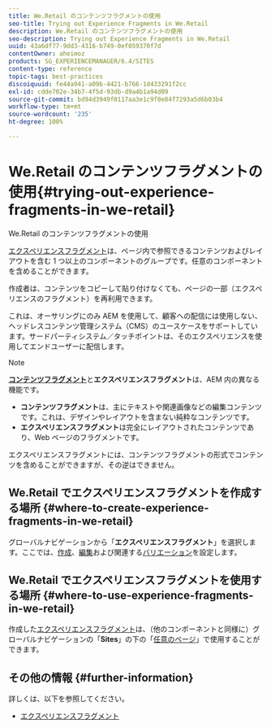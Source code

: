 ```yaml
---
title: We.Retail のコンテンツフラグメントの使用
seo-title: Trying out Experience Fragments in We.Retail
description: We.Retail のコンテンツフラグメントの使用
seo-description: Trying out Experience Fragments in We.Retail
uuid: 43a6df77-9dd3-4316-b749-0ef059370f7d
contentOwner: aheimoz
products: SG_EXPERIENCEMANAGER/6.4/SITES
content-type: reference
topic-tags: best-practices
discoiquuid: fe44a941-a09b-4421-b766-1d433291f2cc
exl-id: cdde702e-34b7-4f5d-93db-d9a4b1a94d09
source-git-commit: bd94d3949f0117aa3e1c9f0e84f7293a5d6b03b4
workflow-type: tm+mt
source-wordcount: '235'
ht-degree: 100%

---
```


# We.Retail のコンテンツフラグメントの使用{#trying-out-experience-fragments-in-we-retail}

We.Retail のコンテンツフラグメントの使用

[エクスペリエンスフラグメント](/help/sites-authoring/experience-fragments.md)は、ページ内で参照できるコンテンツおよびレイアウトを含む 1 つ以上のコンポーネントのグループです。任意のコンポーネントを含めることができます。

作成者は、コンテンツをコピーして貼り付けなくても、ページの一部（エクスペリエンスのフラグメント）を再利用できます。

これは、オーサリングにのみ AEM を使用して、顧客への配信には使用しない、ヘッドレスコンテンツ管理システム（CMS）のユースケースをサポートしています。サードパーティシステム／タッチポイントは、そのエクスペリエンスを使用してエンドユーザーに配信します。

>[!NOTE]
>
>**[コンテンツフラグメント](/help/sites-developing/we-retail-content-fragments.md)**&#x200B;と&#x200B;**エクスペリエンスフラグメント**&#x200B;は、AEM 内の異なる機能です。
>
>* **コンテンツフラグメント**&#x200B;は、主にテキストや関連画像などの編集コンテンツです。これは、デザインやレイアウトを含まない純粋なコンテンツです。
>* **エクスペリエンスフラグメント**&#x200B;は完全にレイアウトされたコンテンツであり、Web ページのフラグメントです。
>
>エクスペリエンスフラグメントには、コンテンツフラグメントの形式でコンテンツを含めることができますが、その逆はできません。

## We.Retail でエクスペリエンスフラグメントを作成する場所 {#where-to-create-experience-fragments-in-we-retail}

グローバルナビゲーションから「**エクスペリエンスフラグメント**」を選択します。ここでは、[作成](/help/sites-authoring/experience-fragments.md#creating-an-experience-fragment)、[編集](/help/sites-authoring/experience-fragments.md#editing-your-experience-fragment)および関連する[バリエーション](/help/sites-authoring/experience-fragments.md#creating-an-experience-fragment-variation)を設定します。

## We.Retail でエクスペリエンスフラグメントを使用する場所 {#where-to-use-experience-fragments-in-we-retail}

作成した[エクスペリエンスフラグメント](/help/sites-authoring/experience-fragments.md#using-your-experience-fragment)は、（他のコンポーネントと同様に）グローバルナビゲーションの「**Sites**」の下の「[任意のページ](/help/sites-authoring/editing-content.md)」で使用することができます。

## その他の情報 {#further-information}

詳しくは、以下を参照してください。

* [エクスペリエンスフラグメント](/help/sites-authoring/experience-fragments.md)
